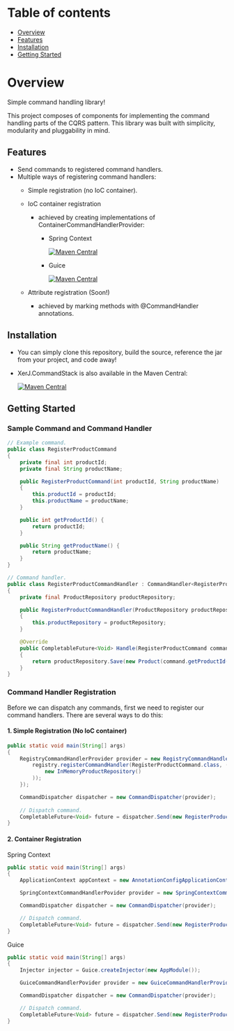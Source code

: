 # Table of contents
* [Overview](#overview)
* [Features](#features)
* [Installation](#installation)
* [Getting Started](#getting-started)

# Overview
Simple command handling library!

This project composes of components for implementing the command handling parts of the CQRS pattern. This library was built with simplicity, modularity and pluggability in mind.

## Features
* Send commands to registered command handlers.
* Multiple ways of registering command handlers:
    * Simple registration (no IoC container).
    * IoC container registration
      * achieved by creating implementations of ContainerCommandHandlerProvider:
        * Spring Context
          
          [![Maven Central](https://img.shields.io/maven-central/v/io.github.xerprojects/xerj.commandstack.providers.springcontext.svg?style=for-the-badge)](https://mvnrepository.com/artifact/io.github.xerprojects/xerj.eventstack.providers.springcontext)
          
        * Guice
          
          [![Maven Central](https://img.shields.io/maven-central/v/io.github.xerprojects/xerj.commandstack.providers.guice.svg?style=for-the-badge)](https://mvnrepository.com/artifact/io.github.xerprojects/xerj.commandstack.providers.guice)
          
                    
    * Attribute registration (Soon!)
      * achieved by marking methods with @CommandHandler annotations.

## Installation
* You can simply clone this repository, build the source, reference the jar from your project, and code away!

* XerJ.CommandStack is also available in the Maven Central:

    [![Maven Central](https://img.shields.io/maven-central/v/io.github.xerprojects/xerj.commandstack.svg?style=for-the-badge)](https://mvnrepository.com/artifact/io.github.xerprojects/xerj.commandstack)

## Getting Started

### Sample Command and Command Handler

```java
// Example command.
public class RegisterProductCommand
{
    private final int productId;
    private final String productName;

    public RegisterProductCommand(int productId, String productName) 
    {
        this.productId = productId;
        this.productName = productName;
    }

    public int getProductId() {
        return productId;
    }

    public String getProductName() {
        return productName;
    }
}

// Command handler.
public class RegisterProductCommandHandler : CommandHandler<RegisterProductCommand>
{
    private final ProductRepository productRepository;

    public RegisterProductCommandHandler(ProductRepository productRepository)
    {
        this.productRepository = productRepository;
    }

    @Override
    public CompletableFuture<Void> Handle(RegisterProductCommand command)
    {
        return productRepository.Save(new Product(command.getProductId(), command.getProductName()));
    }
}
```
### Command Handler Registration

Before we can dispatch any commands, first we need to register our command handlers. There are several ways to do this:

#### 1. Simple Registration (No IoC container)
```java
public static void main(String[] args)
{
    RegistryCommandHandlerProvider provider = new RegistryCommandHandlerProvider(registry -> {
        registry.registerCommandHandler(RegisterProductCommand.class, () -> new RegisterProductCommandHandler(
            new InMemoryProductRepository()
        ));
    });

    CommandDispatcher dispatcher = new CommandDispatcher(provider);
    
    // Dispatch command.
    CompletableFuture<Void> future = dispatcher.Send(new RegisterProductCommand(1, "My Product Name"));
}
```

#### 2. Container Registration

Spring Context
```java
public static void main(String[] args)
{ 
    ApplicationContext appContext = new AnnotationConfigApplicationContext(BeanConfigs.class);

    SpringContextCommandHandlerPovider provider = new SpringContextCommandHandlerProvider(appContext);

    CommandDispatcher dispatcher = new CommandDispatcher(provider);

    // Dispatch command.
    CompletableFuture<Void> future = dispatcher.Send(new RegisterProductCommand(1, "My Product Name"));
}
```

Guice
```java
public static void main(String[] args)
{ 
    Injector injector = Guice.createInjector(new AppModule());

    GuiceCommandHandlerPovider provider = new GuiceCommandHandlerProvider(injector);

    CommandDispatcher dispatcher = new CommandDispatcher(provider);

    // Dispatch command.
    CompletableFuture<Void> future = dispatcher.Send(new RegisterProductCommand(1, "My Product Name"));
}
```